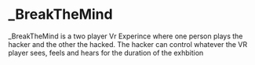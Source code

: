 # _BreakTheMind
_BreakTheMind is a two player Vr Experince where one person plays the hacker and the other the hacked. The hacker can control whatever the VR player sees, feels and hears for the duration of the exhbition

